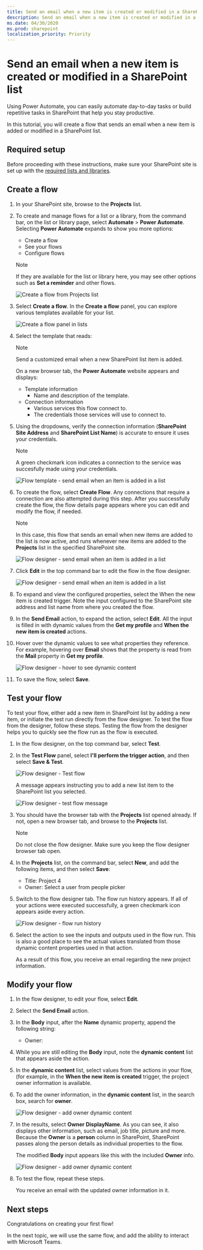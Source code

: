 ```yaml
---
title: Send an email when a new item is created or modified in a SharePoint list
description: Send an email when a new item is created or modified in a SharePoint list
ms.date: 04/30/2020
ms.prod: sharepoint
localization_priority: Priority
---
```


# Send an email when a new item is created or modified in a SharePoint list

Using Power Automate, you can easily automate day-to-day tasks or build repetitive tasks in SharePoint that help you stay productive.

In this tutorial, you will create a flow that sends an email when a new item is added or modified in a SharePoint list.

## Required setup

Before proceeding with these instructions, make sure your SharePoint site is set up with the [required lists and libraries](../../get-started/set-up-sharepoint-site-lists-libraries.md).

## Create a flow

1. In your SharePoint site, browse to the **Projects** list.
1. To create and manage flows for a list or a library, from the command bar, on the list or library page, select **Automate** > **Power Automate**. Selecting **Power Automate** expands to show you more options:

    * Create a flow
    * See your flows
    * Configure flows

    > [!NOTE]
    > If they are available for the list or library here, you may see other options such as **Set a reminder** and other flows.

    ![Create a flow from Projects list](../../../images/gs01-create-a-flow-command-bar.png)

1. Select **Create a flow**. In the **Create a flow** panel, you can explore various templates available for your list.

    ![Create a flow panel in lists](../../../images/gs01-create-a-flow-panel.png)

1. Select the template that reads:

    > [!NOTE]
    > Send a customized email when a new SharePoint list item is added.

    On a new browser tab, the **Power Automate** website appears and displays:
      * Template information
         * Name and description of the template.
      * Connection information
         * Various services this flow connect to.
         * The credentials those services will use to connect to.

1. Using the dropdowns, verify the connection information (**SharePoint Site Address** and **SharePoint List Name**) is accurate to ensure it uses your credentials.

    > [!NOTE]
    > A green checkmark icon indicates a connection to the service was succesfully made using your credentials.

    ![Flow template - send email when an item is added in a list](../../../images/gs01-create-a-flow-when-item-is-added-template.png)

1. To create the flow, select **Create Flow**. Any connections that require a connection are also attempted during this step. After you successfully create the flow, the flow details page appears where you can edit and modify the flow, if needed.

    > [!NOTE]
    > In this case, this flow that sends an email when new items are added to the list is now active, and runs whenever new items are added to the **Projects** list in the specified SharePoint site.

    ![Flow designer - send email when an item is added in a list](../../../images/gs01-when-item-is-added-template-flow-created.png)

1. Click **Edit** in the top command bar to edit the flow in the flow designer.

    ![Flow designer - send email when an item is added in a list](../../../images/gs01-designer-when-item-is-added-template.png)

1. To expand and view the configured properties, select the When the new item is created trigger. Note the input configured to the SharePoint site address and list name from where you created the flow.
1. In the **Send Email** action, to expand the action, select **Edit**. All the input is filled in with dynamic values from the **Get my profile** and **When the new item is created** actions.
1. Hover over the dynamic values to see what properties they reference. For example, hovering over **Email** shows that the property is read from the **Mail** property in **Get my profile**.

    ![Flow designer - hover to see dynamic content](../../../images/gs01-designer-hover-dynamic-content.png)

1. To save the flow, select **Save**.

## Test your flow

To test your flow, either add a new item in SharePoint list by adding a new item, or initiate the test run directly from the flow designer. To test the flow from the designer, follow these steps. Testing the flow from the designer helps you to quickly see the flow run as the flow is executed.

1. In the flow designer, on the top command bar, select **Test**.
1. In the **Test Flow** panel, select **I'll perform the trigger action**, and then select **Save & Test**.

    ![Flow designer - Test flow](../../../images/gs01-designer-test-flow.png)

    A message appears instructing you to add a new list item to the SharePoint list you selected.

    ![Flow designer - test flow message](../../../images/gs01-designer-test-flow-message.png)

1. You should have the browser tab with the **Projects** list opened already. If not, open a new browser tab, and browse to the **Projects** list.

    > [!NOTE]
    > Do not close the flow designer. Make sure you keep the flow designer browser tab open.

1. In the **Projects** list, on the command bar, select **New**, and add the following items, and then select **Save**:

    * Title: Project 4
    * Owner: Select a user from people picker

1. Switch to the flow designer tab. The flow run history appears. If all of your actions were executed successfully, a green checkmark icon appears aside every action.

    ![Flow designer - flow run history](../../../images/gs01-designer-test-flow-run.png)

1. Select the action to see the inputs and outputs used in the flow run. This is also a good place to see the actual values translated from those dynamic content properties used in that action.

    As a result of this flow, you receive an email regarding the new project information.

## Modify your flow

1. In the flow designer, to edit your flow, select **Edit**.
1. Select the **Send Email** action.
1. In the **Body** input, after the **Name** dynamic property, append the following string:

    * Owner:

1. While you are still editing the **Body** input, note the **dynamic content** list that appears aside the action.
1. In the **dynamic content** list, select values from the actions in your flow, (for example, in the **When the new item is created** trigger, the project owner information is available.
1. To add the owner information, in the **dynamic content** list, in the search box, search for **owner**.

    ![Flow designer - add owner dynamic content](../../../images/gs01-designer-append-owner-dynamic-content.png)

1. In the results, select **Owner DisplayName**. As you can see, it also displays other information, such as email, job title, picture and more. Because the **Owner** is a **person** column in SharePoint, SharePoint passes along the person details as individual properties to the flow.

   The modified **Body** input appears like this with the included **Owner** info.

    ![Flow designer - add owner dynamic content](../../../images/gs01-designer-email-body-with-owner.png)

1. To test the flow, repeat these steps.

   You receive an email with the updated owner information in it.

## Next steps

Congratulations on creating your first flow!

In the next topic, we will use the same flow, and add the ability to interact with Microsoft Teams.
